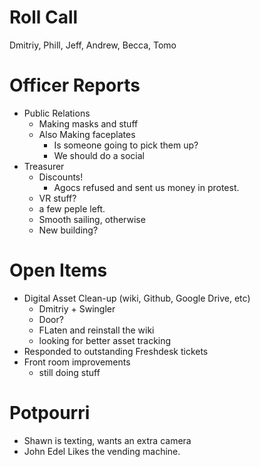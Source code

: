 Roll Call
=========
Dmitriy, Phill, Jeff, Andrew, Becca, Tomo
  
Officer Reports
===============
- Public Relations  
  - Making masks and stuff
  - Also Making faceplates
    - Is someone going to pick them up?
    - We should do a social
- Treasurer
  - Discounts!
    - Agocs refused and sent us money in protest.
  - VR stuff?
  - a few peple left. 
  - Smooth sailing, otherwise
  - New building?

Open Items
==========
- Digital Asset Clean-up (wiki, Github, Google Drive, etc)
  - Dmitriy + Swingler
  - Door?
  - FLaten and reinstall the wiki
  - looking for better asset tracking
- Responded to outstanding Freshdesk tickets
- Front room improvements
  - still doing stuff
  
Potpourri
=========
- Shawn is texting, wants an extra camera
- John Edel Likes the vending machine.
